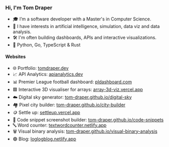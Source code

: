 ### Hi, I'm Tom Draper
- 🎓 I’m a software developer with a Master's in Computer Science.
- 👀 I have interests in artificial intelligence, simulation, data viz and data analysis.
- 🛠️ I'm often building dashboards, APIs and interactive visualizations.
- 💙 Python, Go, TypeScript & Rust

#### Websites
- 🌐 Portfolio:                                  [tomdraper.dev](https://tomdraper.dev)
- 📈 API Analytics:                              [apianalytics.dev](https://apianalytics.dev)
- 📊 Premier League football dashboard:          [pldashboard.com](https://pldashboard.com)
- 🟩 Interactive 3D visualiser for arrays:       [array-3d-viz.vercel.app](https://array-3d-viz.vercel.app)
- ☁️ Digital sky generator:                      [tom-draper.github.io/digital-sky](https://tom-draper.github.io/digital-sky)
- 🏘️ Pixel city builder:                         [tom-draper.github.io/city-builder](https://tom-draper.github.io/city-builder)
- 🪙 Settle up:                                    [settleup.vercel.app](https://settleup.vercel.app/)
- 📸 Code snippet screenshot builder:            [tom-draper.github.io/code-snippets](https://tom-draper.github.io/code-snippets) 
- 🔤 Word counter:                               [textwordcounter.netlify.app](https://textwordcounter.netlify.app)
- 🗑️ Visual binary analysis:                       [tom-draper.github.io/visual-binary-analysis](https://tom-draper.github.io/visual-binary-analysis)
- 🟢 Blog:                                       [loglogblog.netlify.app](https://loglogblog.netlify.app)

